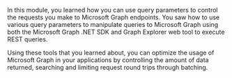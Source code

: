 In this module, you learned how you can use query parameters to control the requests you make to Microsoft Graph endpoints. You saw how to use various query parameters to manipulate queries to Microsoft Graph using both the Microsoft Graph .NET SDK and Graph Explorer web tool to execute REST queries.

Using these tools that you learned about, you can optimize the usage of Microsoft Graph in your applications by controlling the amount of data returned, searching and limiting request round trips through batching.
